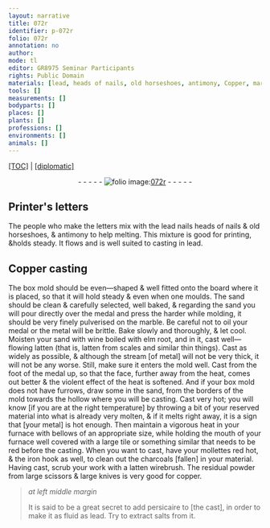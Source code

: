 ```yaml
---
layout: narrative
title: 072r
identifier: p-072r
folio: 072r
annotation: no
author:
mode: tl
editor: GR8975 Seminar Participants
rights: Public Domain
materials: [lead, heads of nails, old horseshoes, antimony, Copper, marble, metal, wine, elm root, well-flowing latten, latten, bellows, tile, copper, persicaire, salts]
tools: []
measurements: []
bodyparts: []
places: []
plants: []
professions: []
environments: []
animals: []
---
```


<p><a href="{{ site.baseurl }}/translation/">[TOC]</a> | <a href="{{ site.baseurl }}/_texts/p-072r_tc.md/">[diplomatic]</a></p><div class="folio" align="center">- - - - - <a href="http://gallica.bnf.fr/ark:/12148/btv1b10500001g/f149.item" target="_blank"><img src="https://cu-mkp.github.io/2017-workshop-edition/assets/photo-icon.png" alt="folio image: " style="display:inline-block; margin-bottom:-3px;"/>072r</a> - - - - - </div>  
  

## Printer's letters

 
The people who make the letters mix with the <span class="m">lead</span> <span class="del">nails</span> <span class="m">heads of nails</span> & <span class="m">old horseshoes</span>, & <span class="m">antimony</span> to help melting. This mixture is good for printing, &holds steady. It flows and is well suited to casting in <span class="m">lead</span>.
 
 
  

## <span class="m">Copper</span> casting

 
The box mold should be even—shaped & well fitted onto the board where it is placed, so that it will hold steady & even when one moulds. The sand should be clean & carefully selected, well baked, & regarding the sand you will pour directly over the medal and press the harder while molding, it should be very finely pulverised on the <span class="m">marble</span>. Be careful not to oil your medal or the <span class="m">metal</span> will be brittle. Bake slowly and thoroughly, & let cool. Moisten your sand with <span class="m">wine</span> boiled with <span class="m">elm root</span>, and in it, cast <span class="m">well—flowing latten</span> (that is, <span class="m">latten</span> from scales and similar thin things). Cast as widely as possible, & although the stream [of <span class="m">metal</span>] will not be very thick, it will not be any worse. Still, make sure it enters the mold well. Cast from the foot of the medal up, so that the face, further away from the heat, comes out better & the violent effect of the heat is softened. And if your box mold does not have furrows, draw some <span class="del"></span> in the sand, from the borders of the mold towards the hollow where you will be casting. Cast very hot; you will know [if you are at the right temperature] by throwing a bit of your reserved material into what is already <span class="del"></span> very molten, & if it melts right away, it is a sign that [your metal] is hot enough. Then maintain a vigorous heat in your furnace with <span class="m">bellows</span> of an appropriate size, while holding the mouth of your furnace well covered with a large <span class="del"></span> <span class="m">tile</span> or something similar that needs to be red before the casting. When you want to cast, have your mollettes red hot, & the iron hook as well, to clean out the charcoals [fallen] in your material. Having cast, scrub your work with a <span class="m">latten</span> wirebrush. The residual powder from large scissors & large knives is very good for <span class="m">copper</span>.
 
> *at left middle margin*
> 
> 
>   It is said to be a great secret to add <span class="m">persicaire</span> to [the cast], in order to make it as fluid as lead. Try to extract <span class="m">salts</span> from it.

